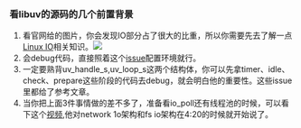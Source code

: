 ### 看libuv的源码的几个前置背景

1. 看官网给的图片，你会发现IO部分占了很大的比重，所以你需要先去了解一点[Linux IO](https://segmentfault.com/a/1190000003063859)相关知识。![](https://camo.githubusercontent.com/366d5cc03209320873f088d8a6ade73abf62ffbc/687474703a2f2f646f63732e6c696275762e6f72672f656e2f76312e782f5f696d616765732f6172636869746563747572652e706e67)
2. 会debug代码，直接照着这个[issue](https://github.com/huenchao/libuv-study-v1.x/issues/6)配置环境就行。
3. 一定要熟背uv_handle_s,uv_loop_s这两个结构体，你可以先拿timer、idle、check、prepare这些阶段的代码去debug，就会明白他的重要性。这些issue里都给了参考文章。
4. 当你把上面3件事情做的差不多了，准备看io_poll还有线程池的时候，可以看下这个[视频](https://www.youtube.com/watch?v=sGTRmPiXD4Y),他对network 1o架构和fs io架构在4:20的时候就开始说了。


